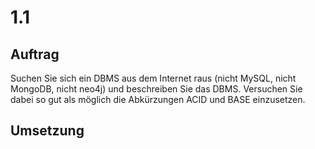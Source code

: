 # 1.1

## Auftrag

Suchen Sie sich ein DBMS aus dem Internet raus (nicht MySQL, nicht MongoDB, nicht neo4j) und beschreiben Sie das DBMS. Versuchen Sie dabei so gut als möglich die Abkürzungen ACID und BASE einzusetzen.

## Umsetzung
